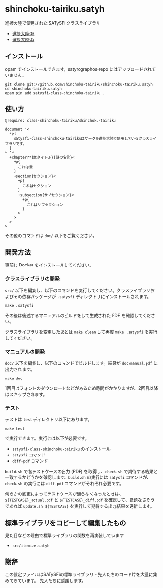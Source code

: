 # shinchoku-tairiku.satyh

進捗大陸で使用された SATySFi クラスライブラリ

- [進捗大陸06](../../tree/book06)
- [進捗大陸05](../../tree/book05)

## インストール

opam でインストールできます。satyrographos-repo にはアップロードされていません。

```
git clone git://github.com/shinchoku-tairiku/shinchoku-tairiku.satyh
cd shinchoku-tairiku.satyh
opam pin add satysfi-class-shinchoku-tairiku .
```

## 使い方

```
@require: class-shinchoku-tairiku/shinchoku-tairiku

document '<
  +p{
    satysfi-class-shinchoku-tairikuはサークル進捗大陸で使用しているクラスライブラリです。
  }
> '<
  +chapter?*{章タイトル}{謎の名言}<
    +p{
      これは章
    }
    +section{セクション}<
      +p{
        これはセクション
      }
      +subsection{サブセクション}<
        +p{
          これはサブセクション
        }
      >
    >
  >
>
```

その他のコマンドは `doc/` 以下をご覧ください。

## 開発方法

事前に Docker をインストールしてください。

### クラスライブラリの開発

`src/` 以下を編集し、以下のコマンドを実行してください。クラスライブラリおよびその依存パッケージが `.satysfi` ディレクトリにインストールされます。

```
make .satysfi
```

その後は後述するマニュアルのビルドをして生成された PDF を確認してください。

クラスライブラリを変更したあとは `make clean` して再度 `make .satysfi` を実行してください。

### マニュアルの開発

`doc/` 以下を編集し、以下のコマンドでビルドします。結果が `doc/manual.pdf` に出力されます。

```
make doc
```

1回目はフォントのダウンロードなどがあるため時間がかかりますが、2回目以降はスキップされます。

### テスト

テストは `test` ディレクトリ以下にあります。

```
make test
```

で実行できます。実行には以下が必要です。

- `satysfi-class-shinchoku-tairiku` のインストール
- `satysfi` コマンド
- `diff-pdf` コマンド

`build.sh` で各テストケースの出力 (PDF) を取得し、`check.sh` で期待する結果と一致するかどうかを確認します。`build.sh` の実行には `satysfi` コマンドが、`check.sh` の実行には `diff-pdf` コマンドがそれぞれ必要です。

何らかの変更によってテストケースが通らなくなったときは、`${TESTCASE}_actual.pdf` と `${TESTCASE}_diff.pdf` を確認して、問題なさそうであれば `update.sh ${TESTCASE}` を実行して期待する出力結果を更新します。

## 標準ライブラリをコピーして編集したもの

見た目などの理由で標準ライブラリの関数を再実装しています

- `src/itemize.satyh`

## 謝辞

この設定ファイルはSATySFiの標準ライブラリ・先人たちのコード片を大量に集めてきています。
先人たちに感謝します。
